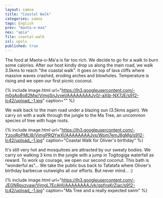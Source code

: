 ```yaml
---
layout: samoa
title: "Coastal Walk"
categories: samoa
tags: English
prev: "maota-o-maa"
nex: "apia"
file: coastal-walk
isl: upolu
published: true
---
```


The food at Maota-o-Ma'a is far too rich. We decide to go for a walk to burn some calories. After our host kindly drop us along the main road, we walk 3.5kms to reach "the coastal walk". It goes on top of lava cliffs where massive waves crashed, eroding arches and blowholes. Temperature is rising and we open our first picnic coconut.

{% include image.html url="https://lh3.googleusercontent.com/-m0gAoBo82Mw/VimgSnJyveI/AAAAAAAAJv0/-aXib-NX7JE/s912-Ic42/upload_-1.jpg" caption="" %}

We walk back to the main road under a blazing sun (3.5kms again). We carry on with a walk through the jungle to the Ma Tree, an uncommon species of tree with huge roots.

{% include image.html url="https://lh3.googleusercontent.com/-YzooRoPMLI8/VimgPRQYwXI/AAAAAAAAJvs/Wpm7emJ8gMg/s912-Ic42/upload_-1.jpg" caption="Coastal Walk for Olivier's birthday" %}

It's still very hot and mosquitoes are attracted by our sweaty bodies. We carry on walking 3 kms in the jungle with a jump in Togitogiga waterfall as reward. To work up courage, we open our second coconut. This bath is "wonderful as"... We take the public bus back to Tafatafa where Olivier's birthday barbecue outweighs all our efforts. But never mind... :)

{% include image.html url="https://lh3.googleusercontent.com/-JEGNRpyzvaw/VimgL7EcAHI/AAAAAAAAJvk/gpfnsKrZiac/s912-Ic42/upload_-1.jpg" caption="Ma Tree and a really expected swim" %}